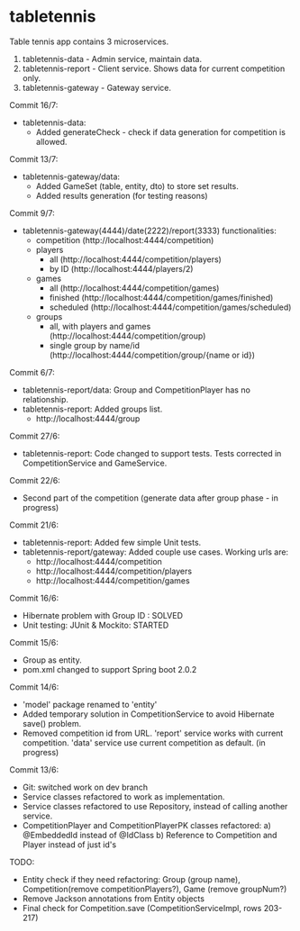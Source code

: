 # tabletennis
Table tennis app contains 3 microservices.

1. tabletennis-data - Admin service, maintain data.
2. tabletennis-report - Client service. Shows data for current competition only.
3. tabletennis-gateway - Gateway service.

Commit 16/7:
- tabletennis-data:
	* Added generateCheck - check if data generation for competition is allowed.
	

Commit 13/7:
- tabletennis-gateway/data:
	* Added GameSet (table, entity, dto) to store set results.
	* Added results generation (for testing reasons)
	

Commit 9/7:
- tabletennis-gateway(4444)/date(2222)/report(3333) functionalities:
	* competition (http://localhost:4444/competition)
	* players 
		- all (http://localhost:4444/competition/players)
		- by ID (http://localhost:4444/players/2)
	* games 
		- all (http://localhost:4444/competition/games)
		- finished (http://localhost:4444/competition/games/finished)
		- scheduled (http://localhost:4444/competition/games/scheduled)
	* groups 
		- all, with players and games (http://localhost:4444/competition/group)
		- single group by name/id (http://localhost:4444/competition/group/{name or id})


Commit 6/7:
- tabletennis-report/data: Group and CompetitionPlayer has no relationship.
- tabletennis-report: Added groups list. 
	* http://localhost:4444/group


Commit 27/6:
- tabletennis-report: Code changed to support tests. Tests corrected in CompetitionService and GameService.


Commit 22/6:
- Second part of the competition (generate data after group phase - in progress)


Commit 21/6:
- tabletennis-report: Added few simple Unit tests.
- tabletennis-report/gateway: Added couple use cases. Working urls are:
	* http://localhost:4444/competition
	* http://localhost:4444/competition/players
	* http://localhost:4444/competition/games
	

Commit 16/6:
- Hibernate problem with Group ID : SOLVED
- Unit testing: JUnit & Mockito: STARTED

Commit 15/6:
- Group as entity.
- pom.xml changed to support Spring boot 2.0.2

Commit 14/6:
- 'model' package renamed to 'entity'
- Added temporary solution in CompetitionService to avoid Hibernate save() problem.
- Removed competition id from URL. 'report' service works with current competition. 'data' service use current competition as default. (in progress)

Commit 13/6:
- Git: switched work on dev branch
- Service classes refactored to work as implementation. 
- Service classes refactored to use Repository, instead of calling another service.
- CompetitionPlayer and CompetitionPlayerPK classes refactored: 
	a) @EmbeddedId instead of @IdClass
	b) Reference to Competition and Player instead of just id's
	

TODO: 
- Entity check if they need refactoring: Group (group name), Competition(remove competitionPlayers?), Game (remove groupNum?)
- Remove Jackson annotations from Entity objects
- Final check for Competition.save (CompetitionServiceImpl, rows 203-217)

